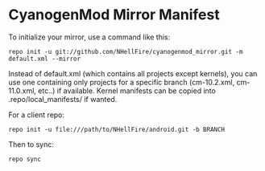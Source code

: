 CyanogenMod Mirror Manifest
===========================

To initialize your mirror, use a command like this:

    repo init -u git://github.com/NHellFire/cyanogenmod_mirror.git -m default.xml --mirror

Instead of default.xml (which contains all projects except kernels), you can use one containing only projects for a specific branch (cm-10.2.xml, cm-11.0.xml, etc..) if available.
Kernel manifests can be copied into .repo/local_manifests/ if wanted.


For a client repo:

    repo init -u file:///path/to/NHellFire/android.git -b BRANCH

Then to sync:

    repo sync

